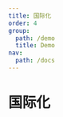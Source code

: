 ```yaml
---
title: 国际化
order: 4
group:
  path: /demo
  title: Demo
nav:
  path: /docs
---
```


# 国际化

<code src="../../demos/locale.tsx" />

